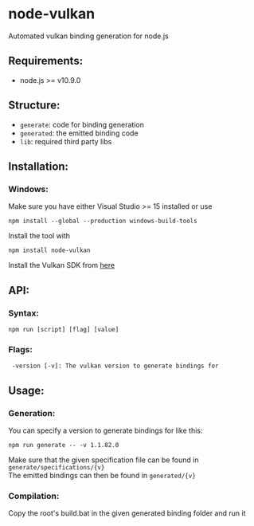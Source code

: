 # node-vulkan
Automated vulkan binding generation for node.js

## Requirements:
 - node.js >= v10.9.0

## Structure:
 - `generate`: code for binding generation
 - `generated`: the emitted binding code
 - `lib`: required third party libs

## Installation:
 
### Windows:
Make sure you have either Visual Studio >= 15 installed or use
````
npm install --global --production windows-build-tools
````

Install the tool with
````
npm install node-vulkan
````

Install the Vulkan SDK from [here](https://vulkan.lunarg.com/sdk/home#windows)

## API:

### Syntax:
````
npm run [script] [flag] [value]
````

### Flags:
````
 -version [-v]: The vulkan version to generate bindings for
````

## Usage:

### Generation:
You can specify a version to generate bindings for like this:
````
npm run generate -- -v 1.1.82.0
````
Make sure that the given specification file can be found in `generate/specifications/{v}`<br/>
The emitted bindings can then be found in `generated/{v}`

### Compilation:
Copy the root's build.bat in the given generated binding folder and run it
